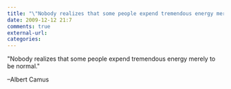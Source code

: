 ```yaml
---
title: "\"Nobody realizes that some people expend tremendous energy merely to be normal.\""
date: 2009-12-12 21:7
comments: true
external-url:
categories:
---
```

"Nobody realizes that some people expend tremendous energy merely to be normal."

–Albert Camus
